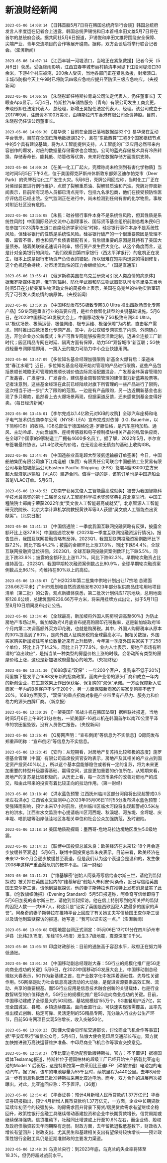 # 新浪财经新闻
`2023-05-06 14:08:14` 【日韩首脑5月7日将在韩国总统府举行会谈】韩国总统府发言人李度运在记者会上透露，韩国总统尹锡悦和日本首相岸田文雄5月7日将在首尔的总统府会谈。据共同社5月6日报道，尹锡悦和岸田文雄将围绕安全保障、尖端产业、青年交流项目的合作等展开磋商。据称，双方会谈后将举行联合记者会。（澎湃新闻）

`2023-05-06 14:07:14` 【江西丰城一河堤溃口，当地正在紧急救援】记者今天（5月6日）获悉，受强降雨影响，江西宜春丰城市丽村镇清丰河堤下江段河堤溃口30余米，下游4个村庄被淹，200余人受灾，当地各部门正在紧急救援，封堵溃口。丰城市防指今天上午9时已将防汛四级应急响应提升至防汛三级应急响应。（央视新闻）

`2023-05-06 14:06:59` 【朱晓彤卸任特斯拉青岛公司法定代表人，仍任董事长】天眼查App显示，5月4日，特斯拉汽车销售服务（青岛）有限公司发生工商变更，朱晓彤卸任法定代表人、总经理，新增王昊担任法定代表人、经理。该公司成立于2017年9月，注册资本100万美元，由特斯拉汽车香港有限公司全资持股。目前，朱晓彤仍任该公司董事长。

`2023-05-06 14:06:30` 【易华录：目前在全国已落地数据湖32个】易华录在互动平台表示，目前在全国已落地数据湖32个，且在“东数西算”工程8个国家枢纽节点中的5个具有建设基础，将为人工智能提供支持。人工智能的广泛应用必然带来内容创作的爆发，对应的数据量存储需求也会增加。公司的蓝光存储技术具有冷热转换、存储寿命长、能耗低、防篡改等优势，未来将在数据存储方面提供支持。

`2023-05-06 14:00:24` 【在美一化工厂起火，壳牌称尚未检测到有害化学物质】当地时间5月5日下午3点，位于美国得克萨斯州休斯敦东部郊区迪尔帕克市（Deer Park）的壳牌石油化工厂发生火灾。5月6日，壳牌公司回应称，当时化工厂正在对烯烃装置进行例行维护，点燃了裂解重质油、裂解轻质油和汽油。壳牌对界面新闻表示，目前所有现场人员都已清点完毕，包括九名承包商，他们在接受预防性医疗评估后已经出院。空气监测正在进行中，尚未检测到任何有害的化学物质。事故对附近社区没有危险。

`2023-05-06 13:56:08` 【朱民：硅谷银行事件本身不是系统性风险，但其性质是系统性风险】中国国际经济交流中心副理事长、国际货币基金组织前副总裁朱民6日在参加“2023清华五道口首席经济学家论坛”时称，硅谷银行事件本身不是系统性风险，但硅谷银行的性质是系统性风险。硅谷银行破产的一个很重要原因是管理不善、监管不善，但也和资产负债表错配有关，背后很重要的原因是其持有了美国大量债券。随着美联储迅速调升利率，银行资产发生巨大变化。从这个角度而言，这是针对全美银行的风险。“我们观察到第四家银行（西太平洋银行）的危机正在发生，根本上这是银行市场资产负债表的错配，所以很难在短期内迅速的得到修复，这个危机还会持续，对市场流动性的压力会继续加大。”（国是直通车）

`2023-05-06 13:55:41` 【俄罗斯称美国在乌克兰研究可引发人类疫情的病原体】 据俄罗斯媒体报道，俄军防辐射、防化学武器和防生物武器部队司令基里洛夫当地时间5日在分析美军生物活动文件的简报会上表示，美国在乌克兰的生物实验室研究了可引发人类疫情的病原体。（央视新闻）

`2023-05-06 13:50:19` 【中国移动发布5G极致专网3.0 Ultra 推出四款场景化专网产品】5G专网是垂直行业的首要应用，是社会数智化转型的关键基础设施。5月6日，在2023中国移动5G发展大会上，中国移动发布了5G极致专网3.0 Ultra，以“极优场景、极简运营、极佳网络、极专运维、极强保障”为内核，直击客户需求。同时推出四款场景化专网产品，其中，办公双域专网实现了内网、外网随心连，开创企业办公新模式；生产可靠专网能够按需灵活做定制，迈进全连接工厂新时代；园区精品专网在时延、隔离方面有保障，助力5G“双智城市”新互联；5G快线轻量专网即插即用、一跳入云的能力可助力中小企业快捷用网。

`2023-05-06 13:47:09` 【多位知名基金经理加强限购 新基金火爆背后：渠道未觉“春江水暖”】近日，多位知名基金经理开始对管理的产品进行限购，这些产品包括景顺长城鲍无可管理的景顺长城价值边际灵活配置混合，广发基金林英睿管理的广发鑫睿、广发睿恒、广发睿合，建信基金周智硕管理的建信潜力新蓝筹股票等。记者注意到，这些基金经理在此前已经陆续对旗下所管理的一些产品进行了限购，这次相当于进一步扩大了限购的范围。一边是有产品限购，另一边近期新基金也出现了多只爆款，虽然看上去火爆场景再现，但据渠道反馈，还未感觉到基金变得好卖。（每日经济新闻）

`2023-05-06 13:46:01` 【李尔完成以1.4亿欧元对IGB的收购】全球汽车座椅和电子电气技术供应商李尔公司（NYSE: LEA）宣布完成对依博（I.G. Bauerhin，以下简称IGB）的收购。IGB总部位于德国格伦道-罗滕伯格，是汽车座椅加热、通风、主动冷却、方向盘加热、座椅传感器和电子控制模块相关产品的私营供应商，在全球7个国家的9家制造工厂拥有4600多名员工。据了解，2022年5月，李尔宣布签署最终协议，以1.4亿欧元的价格，在无现金和无债务的基础上收购IGB。

`2023-05-06 13:44:49` 【中国造船业首笔超大型液氨运输船订单签署】今日，中国船舶集团有限公司旗下江南造船（集团）有限责任公司联合中国船舶工业贸易有限公司与新加坡航运公司Eastern Pacific Shipping（EPS）签署4艘93000立方米超大型液氨运输船（VLAC）建造合同。值得一提的是，该笔订单也是中国造船业首笔VLAC订单。5月6日，

`2023-05-06 13:43:53` 【郑南宁获吴文俊人工智能最高成就奖】被誉为我国智能科学技术最高奖的第十二届吴文俊人工智能科学技术奖颁奖典礼在北京举行。中国工程院院士郑南宁荣获2022年度“吴文俊人工智能最高成就奖”，北京智源人工智能研究院院长、北京大学计算机学院教授黄铁军等3人获颁“吴文俊人工智能杰出贡献奖”。（北京日报）

`2023-05-06 13:41:13` 【中国信通院：一季度我国互联网投融资略有反弹，披露金额环比上涨37.8%】中国信通院发布《2023年一季度互联网投融资运行情况》。报告显示，我国互联网投融资略有反弹。2023Q1，我国互联网投融资案例数环比下跌7.2%，同比下跌44.2%；披露的金额环比上涨37.8%，同比下跌54.4%。全球互联网投融资低位徘徊。2023Q1，全球互联网投融资案例数环比下跌5.5%，同比下跌33.9%；披露的金额环比上涨11.7%，同比下跌62.3%。早期轮次融资占比维持高位。2023Q1，我国早期轮次融资案例数占比80.9%，全球早期轮次融资案例数占比86.1%，均维持在80%以上的高位。

`2023-05-06 13:38:07` 【广州2023年第二批集中供地计划出让17宗地 总建面236.66万平米】广州市规划和自然资源局发布2023年部分拟供商品住宅用地项目清单（第二批）的公告。观点新媒体获悉，第二批次计划供应17宗地块，总用地面积128.6公顷，总建筑面积236.66万平方米，将采用挂牌方式出让，拟于5月11日至8月10日期间发布出让公告。

`2023-05-06 13:34:40` 【全球最高，新加坡将外国人购房税调高至60%】为防止房地产市场过热，新加坡政府4月底宣布提高购房印花税税率，这是新加坡政府16个月内第二次调高额外买方印花税，也就是购房税。其中，外国人购房税率从原本的30%提高到了60%，是向外国人征购房税的全球最高水平。据相关数据，外国买家购买新加坡住宅单位数量近来有上升趋势，今年第一季度外国买家买下了258个单位，环比上升了14.2%，同比上升了77.9%。业内人士表示，房地产市场有所谓的“溢出效应”，是指当某一种类型的房屋价格上涨的时候，会带动所有类型的房屋价格上涨，这也是新加坡政府最担心的地方。（央视财经）

`2023-05-06 13:31:30` 【1688承诺“双保”：一年200个客户，复购率不低于20%】阿里旗下批发平台1688发布新的招商政策，面向产业带的源头厂商和成立一年内的新创企业，在生意效果上作出保获客、保复购的“双保”承诺。一方面保障新入驻商家一年内的B类客户不少于200个，另一方面保障新商家的买家复购率不低于20%。1688方面表示，“双保”的重点招商对象是产业带里有产品力、服务力和价格力的源头白牌厂商。（新京报）

`2023-05-06 13:30:29` 【一架美国F-16战斗机在韩国坠毁】据韩联社报道，当地时间5月6日上午9时31分左右，一架美国F-16战斗机在韩国首尔以南70公里平泽市的农田里坠毁，没有人员伤亡报告。（央视新闻）

`2023-05-06 13:26:49` 【Q房网声明：“宣布倒闭”等信息为不实信息】Q房网发布郑重声明称：“宣布倒闭”等信息为不实信息。

`2023-05-06 13:23:45` 【安昀：从短期看，对房地产复苏持比较积极的态度】施罗德基金管理（中国）有限公司首席投资官安昀表示，房地产及其相关的产业占到固定资产投资40%以上，所以这个基本盘能够稳住或者有一定的复苏，将为未来更加重要的转型升级赢得基础、赢得空间，这是更加重要的价值所在。从短期来看，房地产的复苏是比较积极的。从历史上看，每一次货币条件的改善对房地产的成交，和由此带来的投资有着比较正向的拉动作用。（第一财经）

`2023-05-06 13:18:40` 【洪水蓝色预警 江西抚州临川区部分河段将出现超警戒0.5米左右洪水】江西省水文监测中心2023年05月06日11时55分发布洪水蓝色预警：受强降雨影响，预计未来17小时前后，抚州临川区临水河段将出现超警戒0.5米左右的洪水。江西省水文监测中心提请临川区河西堤、秋溪堤、河东堤、金坪堤、庆丰堤、唱凯堤等沿岸低洼地区各相关单位和社会公众加强防范，及时避险。

`2023-05-06 13:18:14` 美国地质勘探局：墨西哥-危地马拉边境地区发生5.0级地震。

`2023-05-06 13:14:33` 【联博中国投资总监朱良：欧美经济在未来12-18个月会逐步放缓甚至衰退】 5月6日，联博中国投资总监朱良表示，目前来看，欧美经济在未来12-18个月会逐步放缓甚至衰退，但是我们认为这个衰退会是温和的，发生像2008年这样严重金融危机的概率不高。（第一财经）

`2023-05-06 13:11:21` 【“维基解密”创始人阿桑奇写信给查尔斯三世，请他到监狱探访】被关押在英国监狱内的“维基解密”创始人朱利安·阿桑奇，近日写信给英国国王查尔斯三世，请他到监狱探访。他的妻子斯特拉也在推特上发布消息证实了此事。《伦敦旗帜晚报》（Evening Standard）5月5日报道称，阿桑奇写信给即将于5月6日加冕的查尔斯三世，请他到监狱探访。他在信上特别写到他所关押的监狱的囚犯人数——共687人，称这只是“证实了英国是西欧囚犯人数最多的国家的声誉”。阿桑奇的妻子斯特拉在推特平台上回应了有关她丈夫写信给国王查尔斯三世以及请他到监狱探访的报道。她写道：“我可以证实这一点。”（澎湃新闻）

`2023-05-06 13:08:08` 中国地震台网正式测定：05月06日13时01分在四川泸州市泸县（北纬29.15度，东经105.45度）发生3.7级地震，震源深度10千米。

`2023-05-06 13:03:55` 印度财政部长：目前的通胀高于容忍水平，政府正在努力降低通胀。

`2023-05-06 13:01:24` 【中国移动副总经理赵大春：5G行业的规模化推广是5G走向商业成功的关键】5月6日，在2023中国移动5G发展大会上，中国移动副总经理赵大春表示，5G作为新基建之首，在产业数字化中发挥着基础性、先导性关键作用。5G网络是助力社会信息高速流动的大动脉，是促进资源要素高效汇聚、流动、共享的重要根基。而5G行业应用是信息技术融合创新的关键载体，也是行业数智转型的价值释放点，5G行业的规模化推广是5G走向商业成功的关键。目前，中国移动建成了全球最大的5G网络，基站规模超155万个，5G套餐用户近7亿，实现全国城区、县城、乡镇连续覆盖。面向垂直行业，可快速实现按需覆盖，且率先推出模式创新、稳定可靠、灵活定制的5G精品专网，充分融入行业办公生产环节，目前5G专网项目实现5倍增长，收入突破50亿。

`2023-05-06 13:00:23` 【陆慷大使会见印尼交通部长，讨论商业飞机合作等事宜】据“平安印尼行”微信公众号，5月4日，陆慷大使会见印尼交通部长布迪。双方就加快推进雅万高铁运营维护准备、中印尼商业飞机合作等事宜交换意见。

`2023-05-06 12:58:37` 【传比亚迪电池配套欧版特斯拉，官方：不予置评】据德国媒体Teslamag报道，特斯拉位于德国柏林的超级工厂已经开始生产搭载比亚迪电池的Model Y 后驱版，这是特斯拉第一款采用比亚迪LFP（磷酸铁锂）电池包的电动汽车。据了解，该车的电池容量为55千瓦时，续航里程为440公里。去年8月份进一步有消息称欧盟已批准特斯拉采用比亚迪电池。而今，双方合作的进展再次被曝出。对此，比亚迪回应称：不予置评。（36氪）

`2023-05-06 12:54:45` 【华泰证券：预计4月新增人民币贷款约1.37万亿元】华泰证券研报指出，预计4月新增人民币贷款约1.37万亿元，一方面，企业中长期贷款延续年初至今的较强势头、购房需求回升背景下房贷/居民贷款需求有望继续企稳回升，政策性银行金融工具继续带动基建投资和企业中长期贷款增长，信贷周期或继续保持强势。信贷推动下，社融同比增速或上行至10.6%左右，而企业债、股权及政府债融资较去年同期略有走弱。财政方面，去年留抵退税低基数下，财政收入增长有望回升；财政支出、尤其民生和基建相关支出有望保持较快增长——预计政策性银行金融工具仍是近期准财政的主要发力渠道。

`2023-05-06 12:48:39` 乌克兰央行：到2023年底，乌克兰的失业率将降至18.3%，但仍将超过战前水平。

